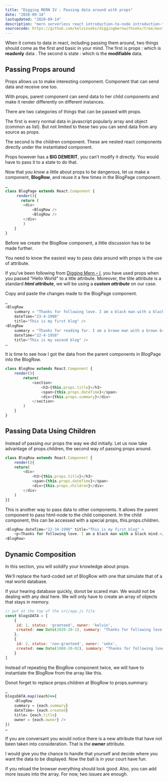 ```yaml
---
title: "Digging MERN IV : Passing data around with props"
date: "2020-09-14"
lastupdated: "2020-09-14"
description: "mern serverless react introduction-to-node introduction-to-mern mern for beginners"
sourcecode: https://github.com/kelvinsekx/diggingmernwithsekx/tree/master/diggingmern-IV
---
```


<div class="introduction">
When it comes to data in react, including passing them around, two things should come as the first and basic in your mind. The first is props  : which is <strong>readonly</strong> data . The second is state  : which is the <strong>modifiable</strong> data.
</div>

<div class="borderTop"></div>

## **Passing Props around**
Props allows us to make interesting component. Component that can send data and receive one too.

With props, parent component can send data to her child components and make it render differently on different instances. 

There are two categories of things that can be passed with props. 

The first is every normal data in javascript popularly array and object (common as list). But not limited to these two you can send data from any source as props.

The second is the children component. These are nested react components directly under the instantiated component.

<div class="watchout">
Props however has a <strong>BIG DEMERIT</strong>, you can’t modify it directly. You would have to pass it to a state to do that.
</div>

Now that you know a little about props to be dangerous, let us make a component, **BlogRow**, and reuse it a few times in the BlogPage component.

```javascript
…
class BlogPage extends React.Component {
     render(){
       return (
        <div>
            <BlogRow />
            <BlogRow />
        </div>
        )
    }
}
```

Before we create the BlogRow component, a little discussion has to be made further.

You need to know the easiest way to pass data around with props is the use of attribute. 

If you've been following from <a href="/articles/hello-mern/">Digging Mern – I</a>, you have used props when you passed "Hello World" to a title attribute. Moreover, the title attribute is a standard ***html attribute***, we will be using a ***custom attribute*** on our case. 

Copy and paste the changes made to the BlogPage component.

```javascript
…
<BlogRow
    summary = "Thanks for following love. I am a black man with a black mind"
    dateTime="23-4-1998"
    title="This is my first blog" />
<BlogRow 
    summary = "Thanks for reading far. I am a brown man with a brown brain"
    dateTime="22-4-1958"
    title="This is my second blog" />
…

```

It is time to see how I got the data from the parent components in BlogPage into the BlogRow.

```javascript
class BlogRow extends React.Component {
    render(){
        return(
            <section>
                <h3>{this.props.title}</h3>
                <span>{this.props.dateTime}</span>
                <div>{this.props.summary}</div>
            </section>
        )
    }
}
```

<div class="borderTop"></div>

## **Passing Data Using Children**

Instead of passing our props the way we did initially. Let us now take advantage of props.children, the second way of passing props around.

```javascript
class BlogRow extends React.Component {
    render(){
    return(
        <div>
            <h3>{this.props.title}</h3>
            <span>{this.props.dateTime}</span>
            <div>{this.props.children}</div>
        </div>
    )
}}
```

This is another way to pass data to other components. It allows the parent component to pass html-node to the child component.
In the child component, this can be accessed with a special props, this.props.children.


```javascript 
<BlogRow dateTime="22-34-1998" title="This is my first blog" >
    <p>Thanks for following love. I am a black man with a black mind.</p>
<BlogRow>
```

## **Dynamic Composition**

In this section, you will solidify your knowledge about props. 

We’ll replace the hard-coded set of BlogRow with one that simulate that of a real world database. 

If your hearing database quickly, donot be scared man. We would not be dealing with any deal here. We will only have to create an array of objects that stays in memory.

```javascript
// put at the top of the src/app.js file
const blogsDATA = [
    {
     id: 1, status: 'granteed', owner: 'kelvin', 
     created: new Date(2020-20-1), summary: "Thanks for following love. I am a black man with a black mind", title: 'This is my first blog'
    },
    {
     id: 2, status: 'non-granteed', owner: 'sekx', 
     created: new Date(1988-20-02), summary: "Thanks for following love. I am a brown man with a brown mind", title: 'This is my second blog'
    }
]
```

Instead of repeating the BlogRow component twice, we will have to instantiate the BlogRow from the array like this.

Donot forget to replace props.children at BlogRow to props.summary.

```javascript
…
blogsDATA.map((each)=>{
    <BlogRow 
    summary = {each.summary}
    dateTime= {each.created}
    title= {each.title}
    owner = {each.owner} />
})
…
```

If you are conversant you would notice there is a new attribute that have not been taken into consideration. That is the **owner** attribute. 

I would give you the chance to handle that yourself and decide where you want the data to be displayed. Now the ball is in your court have fun.

If you reload the browser everything should look good.
Also, you can add more issues into the array. For now, two issues are enough.


